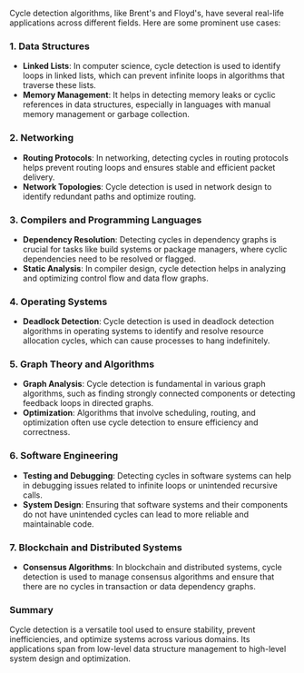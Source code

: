Cycle detection algorithms, like Brent's and Floyd's, have several real-life applications across different fields. Here are some prominent use cases:

### 1. **Data Structures**

- **Linked Lists**: In computer science, cycle detection is used to identify loops in linked lists, which can prevent infinite loops in algorithms that traverse these lists.
- **Memory Management**: It helps in detecting memory leaks or cyclic references in data structures, especially in languages with manual memory management or garbage collection.

### 2. **Networking**

- **Routing Protocols**: In networking, detecting cycles in routing protocols helps prevent routing loops and ensures stable and efficient packet delivery.
- **Network Topologies**: Cycle detection is used in network design to identify redundant paths and optimize routing.

### 3. **Compilers and Programming Languages**

- **Dependency Resolution**: Detecting cycles in dependency graphs is crucial for tasks like build systems or package managers, where cyclic dependencies need to be resolved or flagged.
- **Static Analysis**: In compiler design, cycle detection helps in analyzing and optimizing control flow and data flow graphs.

### 4. **Operating Systems**

- **Deadlock Detection**: Cycle detection is used in deadlock detection algorithms in operating systems to identify and resolve resource allocation cycles, which can cause processes to hang indefinitely.

### 5. **Graph Theory and Algorithms**

- **Graph Analysis**: Cycle detection is fundamental in various graph algorithms, such as finding strongly connected components or detecting feedback loops in directed graphs.
- **Optimization**: Algorithms that involve scheduling, routing, and optimization often use cycle detection to ensure efficiency and correctness.

### 6. **Software Engineering**

- **Testing and Debugging**: Detecting cycles in software systems can help in debugging issues related to infinite loops or unintended recursive calls.
- **System Design**: Ensuring that software systems and their components do not have unintended cycles can lead to more reliable and maintainable code.

### 7. **Blockchain and Distributed Systems**

- **Consensus Algorithms**: In blockchain and distributed systems, cycle detection is used to manage consensus algorithms and ensure that there are no cycles in transaction or data dependency graphs.

### Summary

Cycle detection is a versatile tool used to ensure stability, prevent inefficiencies, and optimize systems across various domains. Its applications span from low-level data structure management to high-level system design and optimization.